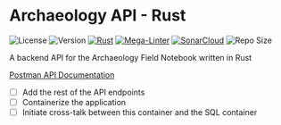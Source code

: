 # Archaeology API - Rust

![License](https://img.shields.io/badge/License-GPLv3-green)
![Version](https://img.shields.io/github/v/tag/thomaseolsen/archaeology_rust_api?label=Version)
[![Rust](https://github.com/thomaseolsen/archaeology_rust_api/actions/workflows/rust.yml/badge.svg)](https://github.com/thomaseolsen/archaeology_rust_api/actions/workflows/rust.yml)
[![Mega-Linter](https://github.com/thomaseolsen/archaeology_rust_api/actions/workflows/mega-linter.yml/badge.svg?branch=main)](https://github.com/thomaseolsen/archaeology_rust_api/actions/workflows/mega-linter.yml)
[![SonarCloud](https://github.com/thomaseolsen/archaeology_rust_api/actions/workflows/sonarcloud.yml/badge.svg)](https://github.com/thomaseolsen/archaeology_rust_api/actions/workflows/sonarcloud.yml)
![Repo Size](https://img.shields.io/github/repo-size/thomaseolsen/archaeology_rust_api?label=Repo%20Size)

A backend API for the Archaeology Field Notebook written in Rust 

[Postman API Documentation](https://documenter.getpostman.com/view/7571330/UVC5F87C)

* [ ] Add the rest of the API endpoints
* [ ] Containerize the application
* [ ] Initiate cross-talk between this container and the SQL container

